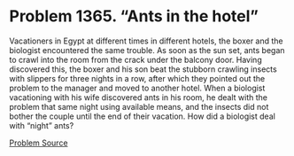 # Problem 1365. “Ants in the hotel”

Vacationers in Egypt at different times in different hotels, the boxer and the biologist encountered the same trouble. As soon as the sun set, ants began to crawl into the room from the crack under the balcony door. Having discovered this, the boxer and his son beat the stubborn crawling insects with slippers for three nights in a row, after which they pointed out the problem to the manager and moved to another hotel. When a biologist vacationing with his wife discovered ants in his room, he dealt with the problem that same night using available means, and the insects did not bother the couple until the end of their vacation. How did a biologist deal with “night” ants?

[Problem Source](https://www.trizland.ru/tasks/6134/)